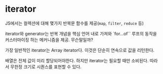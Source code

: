 # iterator

JS에서는 컬렉션에 대해 몇가지 반복문 함수를 제공(`map`, `filter`, `reduce` 등)

iterator와 generator는 반복 개념을 핵심 언어 내로 가져와 `for...of`` 루프의 동작을 커스터마이징 하는 메커니즘을 제공. 무슨말일까?

가장 일반적인 iterator는 Array iterator다. 이것은 단순히 연속으로 값을 리턴한다.

배열은 전체 값이 미리 할당되어야한다. 하지만 iterator는 필요할 때만 소비된다. 따라서 무한정 크기로 시퀀스를 표현할 수 있다.
